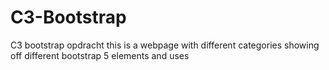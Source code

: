 # C3-Bootstrap
C3 bootstrap opdracht
this is a webpage with different categories showing off different bootstrap 5 elements and uses
